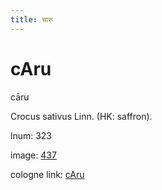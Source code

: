 ```yaml
---
title: चारु
---
```


# cAru

cāru  <div n="P" />Crocus sativus Linn. (HK: saffron).

lnum: 323

image: [437](https://www.sanskrit-lexicon.uni-koeln.de/scans/csl-apidev/servepdf.php?dict=snp&page=437)

cologne link: [cAru](https://sanskrit-lexicon.uni-koeln.de/scans/csl-apidev/getword.php?dict=snp&key=cAru)

